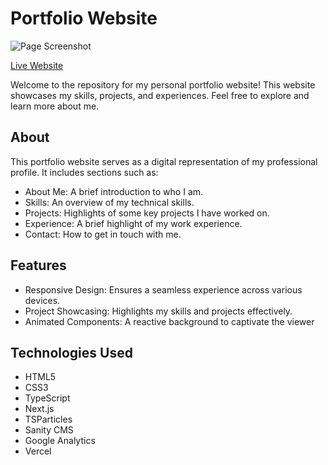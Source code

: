 # Portfolio Website

![Page Screenshot](https://www.pratikgoswami.dev/screenshots/page_screenshot.png)

<a href="https://pratikgoswami.vercel.app/">Live Website</a>

Welcome to the repository for my personal portfolio website! This website showcases my skills, projects, and experiences. Feel free to explore and learn more about me.


## About

This portfolio website serves as a digital representation of my professional profile. It includes sections such as:

- About Me: A brief introduction to who I am.
- Skills: An overview of my technical skills.
- Projects: Highlights of some key projects I have worked on.
- Experience: A brief highlight of my work experience.
- Contact: How to get in touch with me.

## Features

- Responsive Design: Ensures a seamless experience across various devices.
- Project Showcasing: Highlights my skills and projects effectively.
- Animated Components: A reactive background to captivate the viewer

## Technologies Used

- HTML5
- CSS3
- TypeScript
- Next.js
- TSParticles
- Sanity CMS
- Google Analytics
- Vercel
